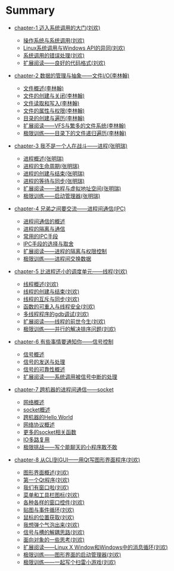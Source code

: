 # Summary

* [chapter-1 迈入系统调用的大门(刘欢)](chapter-1/README.md)
    * [操作系统与系统调用(刘欢)]()
    * [Linux系统调用与Windows API的异同(刘欢)]()
    * [系统调用的错误处理(刘欢)]()
    * [扩展阅读——良好的代码格式(刘欢)]()

* [chapter-2 数据的管理与抽象——文件I/O(李林翰)](chapter-2/README.md)
    * [文件概述(李林翰)]()
    * [文件的创建与关闭(李林翰)]()
    * [文件读取和写入(李林翰)]()
    * [文件的属性与权限(李林翰)]()
    * [目录的创建与遍历(李林翰)]()
    * [扩展阅读——VFS与繁多的文件系统(李林翰)]()
    * [极限训练——目录下的文件递归遍历(李林翰)]()

* [chapter-3 我不是一个人在战斗——进程(张明瑞)](chapter-3/README.md)
    * [进程概述(张明瑞)]()
    * [进程的生命周期(张明瑞)]()
    * [进程的创建与结束(张明瑞)]()
    * [进程的等待与同步(张明瑞)]()
    * [扩展阅读——进程与虚拟地址空间(张明瑞)]()
    * [极限训练——启动管理器(张明瑞)]()

* [chapter-4 兄弟之间要交流——进程间通信(IPC)](chapter-4/README.md)
    * [进程间通信的概述]()
    * [进程的隔离与通信]()
    * [常用的IPC手段]()
    * [IPC手段的选择与取舍]()
    * [扩展阅读——进程的隔离与权限控制]()
    * [极限训练——进程间交换数据]()

* [chapter-5 比进程还小的调度单元——线程(刘欢)](chapter-5/README.md)
    * [线程概述(刘欢)]()
    * [线程的创建与结束(刘欢)]()
    * [线程的互斥与同步(刘欢)]()
    * [函数的可重入与线程安全(刘欢)]()
    * [多线程程序的gdb调试(刘欢)]()
    * [扩展阅读——线程的前世今生(刘欢)]()
    * [极限训练——并行的解决排序问题(刘欢)]()

* [chapter-6 有些事情要通知你——信号控制](chapter-6/README.md)
    * [信号概述]()
    * [信号的发送与处理]()
    * [信号的可靠性概述]()
    * [扩展阅读——系统调用被信号中断的处理]()

* [chapter-7 跨机器的进程间通信——socket](chapter-7/README.md)
    * [网络概述]()
    * [socket概述]()
    * [跨机器的Hello World]()
    * [网络协议概述]()
    * [更多的socket相关函数]()
    * [IO多路复用]()
    * [极限挑战——写个能聊天的小程序敢不敢]()

* [chapter-8 从CLI到GUI——用Qt写图形界面程序(刘欢)](chapter-8/README.md)
    * [图形界面概述(刘欢)]()
    * [第一个Qt程序(刘欢)]()
    * [我们有窗口啦(刘欢)]()
    * [菜单和工具栏图标(刘欢)]()
    * [各种各样的窗口控件(刘欢)]()
    * [贴图与事件循环(刘欢)]()
    * [鼠标的位置获取(刘欢)]()
    * [我想弹个气泡出来(刘欢)]()
    * [信号与槽的解耦思路(刘欢)]()
    * [面向对象的一些思考(刘欢)]()
    * [扩展阅读——Linux X Window和Windows中的消息循环(刘欢)]()
    * [极限训练——图形界面的启动管理器(刘欢)]()
    * [极限训练——一起写个扫雷小游戏(刘欢)]()
